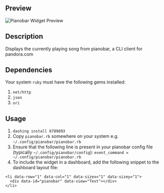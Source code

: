 ## Preview

![Pianobar Widget Preview](http://i.imgur.com/b6kdl8m.png)

## Description
Displays the currently playing song from pianobar, a CLI client for pandora.com


## Dependencies
Your system ```ruby``` must have the following gems installed:
1. `net/http`
2. ```json```
3. ```uri```

## Usage
1. ```dashing install 8789893```
2. Copy ```pianobar.rb``` somewhere on your system e.g. ```~/.config/pianobar/pianobar.rb```
3. Ensure that the following line is present in your pianobar config file (typically ```~/.config/pianobar/config```):  ```event_command = ~/.config/pianobar/pianobar.rb```
4. To include the widget in a dashboard, add the following snippet to the dashboard layout file:
```
<li data-row="1" data-col="1" data-sizex="1" data-sizey="1">
  <div data-id="pianobar" data-view="Text"></div>
</li>
```